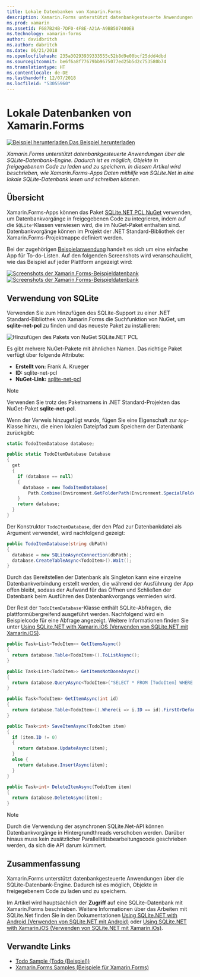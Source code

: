 ```yaml
---
title: Lokale Datenbanken von Xamarin.Forms
description: Xamarin.Forms unterstützt datenbankgesteuerte Anwendungen über die SQLite-Datenbank-Engine. Dadurch ist es möglich, Objekte in freigegebenem Code zu laden und zu speichern. In diesem Artikel wird beschrieben, wie Xamarin.Forms-Apps Daten mithilfe von SQLite.Net in eine lokale SQLite-Datenbank lesen und schreiben können.
ms.prod: xamarin
ms.assetid: F687B24B-7DF0-4F8E-A21A-A9BB507480EB
ms.technology: xamarin-forms
author: davidbritch
ms.author: dabritch
ms.date: 06/21/2018
ms.openlocfilehash: 235a30293939333555c52b8d9e00bcf25ddd4dbd
ms.sourcegitcommit: be6f6a8f77679bb9675077ed25b5d2c753580b74
ms.translationtype: HT
ms.contentlocale: de-DE
ms.lasthandoff: 12/07/2018
ms.locfileid: "53055960"
---
```

# <a name="xamarinforms-local-databases"></a>Lokale Datenbanken von Xamarin.Forms

[![Beispiel herunterladen](~/media/shared/download.png) Das Beispiel herunterladen](https://developer.xamarin.com/samples/xamarin-forms/Todo/)

_Xamarin.Forms unterstützt datenbankgesteuerte Anwendungen über die SQLite-Datenbank-Engine. Dadurch ist es möglich, Objekte in freigegebenem Code zu laden und zu speichern. In diesem Artikel wird beschrieben, wie Xamarin.Forms-Apps Daten mithilfe von SQLite.Net in eine lokale SQLite-Datenbank lesen und schreiben können._

## <a name="overview"></a>Übersicht

Xamarin.Forms-Apps können das Paket [SQLite.NET PCL NuGet](https://www.nuget.org/packages/sqlite-net-pcl/) verwenden, um Datenbankvorgänge in freigegebenen Code zu integrieren, indem auf die `SQLite`-Klassen verwiesen wird, die im NuGet-Paket enthalten sind. Datenbankvorgänge können im Projekt der .NET Standard-Bibliothek der Xamarin.Forms-Projektmappe definiert werden.

Bei der zugehörigen [Beispielanwendung](https://github.com/xamarin/xamarin-forms-samples/tree/master/Todo) handelt es sich um eine einfache App für To-do-Listen. Auf den folgenden Screenshots wird veranschaulicht, wie das Beispiel auf jeder Plattform angezeigt wird:

[![Screenshots der Xamarin.Forms-Beispieldatenbank](databases-images/todo-list-sml.png "Screenshots der ersten Seite von TodoList")](databases-images/todo-list.png#lightbox "Screenshots der ersten Seite von TodoList") [![Screenshots der Xamarin.Forms-Beispieldatenbank](databases-images/todo-list-sml.png "Screenshots der ersten Seite von TodoList")](databases-images/todo-list.png#lightbox "Screenshots der ersten Seite von TodoList")

<a name="Using_SQLite_with_PCL" />

## <a name="using-sqlite"></a>Verwendung von SQLite

Verwenden Sie zum Hinzufügen des SQLite-Support zu einer .NET Standard-Bibliothek von Xamarin.Forms die Suchfunktion von NuGet, um **sqlite-net-pcl** zu finden und das neueste Paket zu installieren:

![Hinzufügen des Pakets von NuGet SQLite.NET PCL](databases-images/vs2017-sqlite-pcl-nuget.png "Hinzufügen des Pakets von NuGet SQLite.NET PCL")

Es gibt mehrere NuGet-Pakete mit ähnlichen Namen. Das richtige Paket verfügt über folgende Attribute:

- **Erstellt von:** Frank A. Krueger
- **ID:** sqlite-net-pcl
- **NuGet-Link:** [sqlite-net-pcl](https://www.nuget.org/packages/sqlite-net-pcl/)

> [!NOTE]
> Verwenden Sie trotz des Paketnamens in .NET Standard-Projekten das NuGet-Paket **sqlite-net-pcl**.

Wenn der Verweis hinzugefügt wurde, fügen Sie eine Eigenschaft zur `App`-Klasse hinzu, die einen lokalen Dateipfad zum Speichern der Datenbank zurückgibt:

```csharp
static TodoItemDatabase database;

public static TodoItemDatabase Database
{
  get
  {
    if (database == null)
    {
      database = new TodoItemDatabase(
        Path.Combine(Environment.GetFolderPath(Environment.SpecialFolder.LocalApplicationData), "TodoSQLite.db3"));
    }
    return database;
  }
}
```

Der Konstruktor `TodoItemDatabase`, der den Pfad zur Datenbankdatei als Argument verwendet, wird nachfolgend gezeigt:

```csharp
public TodoItemDatabase(string dbPath)
{
  database = new SQLiteAsyncConnection(dbPath);
  database.CreateTableAsync<TodoItem>().Wait();
}
```

Durch das Bereitstellen der Datenbank als Singleton kann eine einzelne Datenbankverbindung erstellt werden, die während der Ausführung der App offen bleibt, sodass der Aufwand für das Öffnen und Schließen der Datenbank beim Ausführen des Datenbankvorgangs vermieden wird.

Der Rest der `TodoItemDatabase`-Klasse enthält SQLite-Abfragen, die plattformübergreifend ausgeführt werden. Nachfolgend wird ein Beispielcode für eine Abfrage angezeigt. Weitere Informationen finden Sie unter [Using SQLite.NET with Xamarin.iOS (Verwenden von SQLite.NET mit Xamarin.iOS)](~/ios/data-cloud/data/using-sqlite-orm.md).

```csharp
public Task<List<TodoItem>> GetItemsAsync()
{
  return database.Table<TodoItem>().ToListAsync();
}

public Task<List<TodoItem>> GetItemsNotDoneAsync()
{
  return database.QueryAsync<TodoItem>("SELECT * FROM [TodoItem] WHERE [Done] = 0");
}

public Task<TodoItem> GetItemAsync(int id)
{
  return database.Table<TodoItem>().Where(i => i.ID == id).FirstOrDefaultAsync();
}

public Task<int> SaveItemAsync(TodoItem item)
{
  if (item.ID != 0)
  {
    return database.UpdateAsync(item);
  }
  else {
    return database.InsertAsync(item);
  }
}

public Task<int> DeleteItemAsync(TodoItem item)
{
  return database.DeleteAsync(item);
}
```

> [!NOTE]
> Durch die Verwendung der asynchronen SQLite.Net-API können Datenbankvorgänge in Hintergrundthreads verschoben werden. Darüber hinaus muss kein zusätzlicher Parallelitätsbearbeitungscode geschrieben werden, da sich die API darum kümmert.

## <a name="summary"></a>Zusammenfassung

Xamarin.Forms unterstützt datenbankgesteuerte Anwendungen über die SQLite-Datenbank-Engine. Dadurch ist es möglich, Objekte in freigegebenem Code zu laden und zu speichern.

Im Artikel wird hauptsächlich der **Zugriff** auf eine SQLite-Datenbank mit Xamarin.Forms beschrieben. Weitere Informationen über das Arbeiten mit SQLite.Net finden Sie in den Dokumentationen [Using SQLite.NET with Android (Verwenden von SQLite.NET mit Android)](~/android/data-cloud/data-access/using-sqlite-orm.md) oder [Using SQLite.NET with Xamarin.iOS (Verwenden von SQLite.NET mit Xamarin.iOs)](~/ios/data-cloud/data/using-sqlite-orm.md).

## <a name="related-links"></a>Verwandte Links

- [Todo Sample (Todo (Beispiel))](https://developer.xamarin.com/samples/xamarin-forms/Todo/)
- [Xamarin.Forms Samples (Beispiele für Xamarin.Forms)](https://developer.xamarin.com/samples/xamarin-forms/all/)


